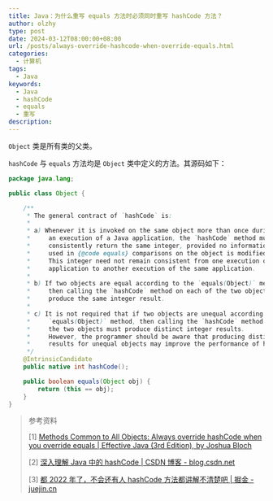 ```yaml
---
title: Java：为什么重写 equals 方法时必须同时重写 hashCode 方法？
author: olzhy
type: post
date: 2024-03-12T08:00:00+08:00
url: /posts/always-override-hashcode-when-override-equals.html
categories:
  - 计算机
tags:
  - Java
keywords:
  - Java
  - hashCode
  - equals
  - 重写
description:
---
```


`Object` 类是所有类的父类。

`hashCode` 与 `equals` 方法均是 `Object` 类中定义的方法。其源码如下：

```java
package java.lang;

public class Object {

    /**
     * The general contract of `hashCode` is:
     *
     * a) Whenever it is invoked on the same object more than once during
     *     an execution of a Java application, the `hashCode` method must
     *     consistently return the same integer, provided no information
     *     used in {@code equals} comparisons on the object is modified.
     *     This integer need not remain consistent from one execution of an
     *     application to another execution of the same application.
     *
     * b) If two objects are equal according to the `equals(Object)` method,
     *     then calling the `hashCode` method on each of the two objects must
     *     produce the same integer result.
     *
     * c) It is not required that if two objects are unequal according to the
     *     `equals(Object)` method, then calling the `hashCode` method on each of
     *     the two objects must produce distinct integer results.
     *     However, the programmer should be aware that producing distinct integer
     *     results for unequal objects may improve the performance of hash tables.
     */
    @IntrinsicCandidate
    public native int hashCode();

    public boolean equals(Object obj) {
        return (this == obj);
    }
}
```

> 参考资料
>
> [1] [Methods Common to All Objects: Always override hashCode when you override equals | Effective Java (3rd Edition), by Joshua Bloch](https://www.oreilly.com/library/view/effective-java-3rd/9780134686097/)
>
> [2] [深入理解 Java 中的 hashCode | CSDN 博客 - blog.csdn.net](https://blog.csdn.net/qq_50994235/article/details/129541143)
>
> [3] [都 2022 年了，不会还有人 hashCode 方法都讲解不清楚吧 | 掘金 - juejin.cn](https://juejin.cn/post/7085298943063490568)
